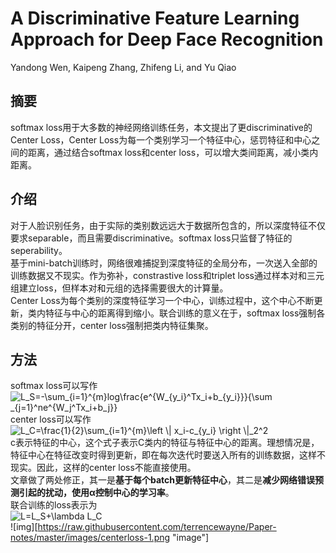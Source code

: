 # A Discriminative Feature Learning Approach for Deep Face Recognition
Yandong Wen, Kaipeng Zhang, Zhifeng Li, and Yu Qiao
## 摘要
softmax loss用于大多数的神经网络训练任务，本文提出了更discriminative的Center Loss，Center Loss为每一个类别学习一个特征中心，惩罚特征和中心之间的距离，通过结合softmax loss和center loss，可以增大类间距离，减小类内距离。  
## 介绍
对于人脸识别任务，由于实际的类别数远远大于数据所包含的，所以深度特征不仅要求separable，而且需要discriminative。softmax loss只监督了特征的seperability。  
基于mini-batch训练时，网络很难捕捉到深度特征的全局分布，一次送入全部的训练数据又不现实。作为弥补，constrastive loss和triplet loss通过样本对和三元组建立loss，但样本对和元组的选择需要很大的计算量。  
Center Loss为每个类别的深度特征学习一个中心，训练过程中，这个中心不断更新，类内特征与中心的距离得到缩小。联合训练的意义在于，softmax loss强制各类别的特征分开，center loss强制把类内特征集聚。
## 方法
softmax loss可以写作  
<img src="https://latex.codecogs.com/gif.latex?L_S=-\sum_{i=1}^{m}log\frac{e^{W_{y_i}^Tx_i&plus;b_{y_i}}}{\sum&space;_{j=1}^ne^{W_j^Tx_i&plus;b_j}}" title="L_S=-\sum_{i=1}^{m}log\frac{e^{W_{y_i}^Tx_i+b_{y_i}}}{\sum _{j=1}^ne^{W_j^Tx_i+b_j}}" />  
center loss可以写作  
<img src="https://latex.codecogs.com/gif.latex?L_C=\frac{1}{2}\sum_{i=1}^{m}\left&space;\|&space;x_i-c_{y_i}&space;\right&space;\|_2^2" title="L_C=\frac{1}{2}\sum_{i=1}^{m}\left \| x_i-c_{y_i} \right \|_2^2" />  
c表示特征的中心，这个式子表示C类内的特征与特征中心的距离。理想情况是，特征中心在特征改变时得到更新，即在每次迭代时要送入所有的训练数据，这样不现实。因此，这样的center loss不能直接使用。  
文章做了两处修正，其一是**基于每个batch更新特征中心**，其二是**减少网络错误预测引起的扰动，使用α控制中心的学习率**。  
联合训练的loss表示为  
<img src="https://latex.codecogs.com/gif.latex?L=L_S&plus;\lambda&space;L_C" title="L=L_S+\lambda L_C" />  
![img][https://raw.githubusercontent.com/terrencewayne/Paper-notes/master/images/centerloss-1.png "image"]
